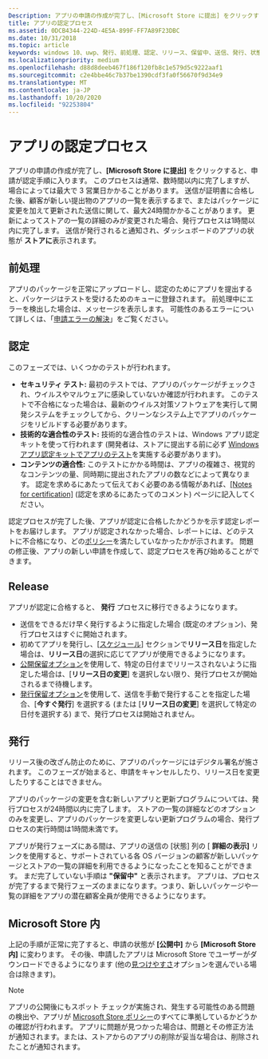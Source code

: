 ```yaml
---
Description: アプリの申請の作成が完了し、[Microsoft Store に提出] をクリックすると、申請が認定手順に入ります。
title: アプリの認定プロセス
ms.assetid: 0DCB4344-224D-4E5A-899F-FF7A89F23DBC
ms.date: 10/31/2018
ms.topic: article
keywords: windows 10、uwp、発行、前処理、認定、リリース、保留中、送信、発行、状態、時間
ms.localizationpriority: medium
ms.openlocfilehash: d88d8deeb467f186f120fb8c1e579d5c9222aaf1
ms.sourcegitcommit: c2e4bbe46c7b37be1390cdf3fa0f56670f9d34e9
ms.translationtype: MT
ms.contentlocale: ja-JP
ms.lasthandoff: 10/20/2020
ms.locfileid: "92253804"
---
```

# <a name="the-app-certification-process"></a>アプリの認定プロセス

アプリの申請の作成が完了し、**[Microsoft Store に提出]** をクリックすると、申請が認定手順に入ります。 このプロセスは通常、数時間以内に完了しますが、場合によっては最大で 3 営業日かかることがあります。 送信が証明書に合格した後、顧客が新しい提出物のアプリの一覧を表示するまで、またはパッケージに変更を加えて更新された送信に関して、最大24時間かかることがあります。 更新によってストアの一覧の詳細のみが変更された場合、発行プロセスは1時間以内に完了します。  送信が発行されると通知され、ダッシュボードのアプリの状態が **ストアに**表示されます。

## <a name="preprocessing"></a>前処理

アプリのパッケージを正常にアップロードし、認定のためにアプリを提出すると、パッケージはテストを受けるためのキューに登録されます。 前処理中にエラーを検出した場合は、メッセージを表示します。 可能性のあるエラーについて詳しくは、「[申請エラーの解決](resolve-submission-errors.md)」をご覧ください。

## <a name="certification"></a>認定

このフェーズでは、いくつかのテストが行われます。

-   **セキュリティ テスト:** 最初のテストでは、アプリのパッケージがチェックされ、ウイルスやマルウェアに感染していないか確認が行われます。 このテストで不合格になった場合は、最新のウイルス対策ソフトウェアを実行して開発システムをチェックしてから、クリーンなシステム上でアプリのパッケージをリビルドする必要があります。
-   **技術的な適合性のテスト:** 技術的な適合性のテストは、Windows アプリ認定キットを使って行われます  (開発者は、ストアに提出する前に必ず [Windows アプリ認定キットでアプリのテスト](../debug-test-perf/windows-app-certification-kit.md)を実施する必要があります)。
-   **コンテンツの適合性:** このテストにかかる時間は、アプリの複雑さ、視覚的なコンテンツの量、同時期に提出されたアプリの数などによって異なります。 認定を求めるにあたって伝えておく必要のある情報があれば、[[Notes for certification]](notes-for-certification.md) (認定を求めるにあたってのコメント) ページに記入してください。

認定プロセスが完了した後、アプリが認定に合格したかどうかを示す認定レポートをお届けします。 アプリが認定されなかった場合、レポートには、どのテストに不合格になり、どの[ポリシー](store-policies.md)を満たしていなかったかが示されます。 問題の修正後、アプリの新しい申請を作成して、認定プロセスを再び始めることができます。

## <a name="release"></a>Release

アプリが認定に合格すると、 **発行** プロセスに移行できるようになります。

- 送信をできるだけ早く発行するように指定した場合 (既定のオプション)、発行プロセスはすぐに開始されます。
- 初めてアプリを発行し、[[スケジュール](configure-precise-release-scheduling.md#release)] セクションで**リリース日**を指定した場合は、**リリース日**の選択に応じてアプリが使用できるようになります。
- [公開保留オプション](manage-submission-options.md#publishing-hold-options)を使用して、特定の日付までリリースされないように指定した場合は、[**リリース日の変更**] を選択しない限り、発行プロセスが開始されるまで待機します。
- [発行保留オプション](manage-submission-options.md#publishing-hold-options)を使用して、送信を手動で発行することを指定した場合、[**今すぐ発行**] を選択する (または [**リリース日の変更**] を選択して特定の日付を選択する) まで、発行プロセスは開始されません。


## <a name="publishing"></a>発行

リリース後の改ざん防止のために、アプリのパッケージにはデジタル署名が施されます。 このフェーズが始まると、申請をキャンセルしたり、リリース日を変更したりすることはできません。

アプリのパッケージの変更を含む新しいアプリと更新プログラムについては、発行プロセスが24時間以内に完了します。 ストアの一覧の詳細などのオプションのみを変更し、アプリのパッケージを変更しない更新プログラムの場合、発行プロセスの実行時間は1時間未満です。

アプリが発行フェーズにある間は、アプリの送信の [状態] 列の [ **詳細の表示]** リンクを使用すると、サポートされている各 OS バージョンの顧客が新しいパッケージとストアの一覧の詳細を利用できるようになったことを知ることができます。 まだ完了していない手順は **"保留中"** と表示されます。 アプリは、プロセスが完了するまで発行フェーズのままになります。つまり、新しいパッケージや一覧の詳細をアプリの潜在顧客全員が使用できるようになります。

## <a name="in-the-store"></a>Microsoft Store 内 

上記の手順が正常に完了すると、申請の状態が **[公開中]** から **[Microsoft Store 内]** に変わります。 その後、申請したアプリは Microsoft Store でユーザーがダウンロードできるようになります (他の[見つけやすさ](choose-visibility-options.md#discoverability)オプションを選んでいる場合は除きます)。 

> [!NOTE]
> アプリの公開後にもスポット チェックが実施され、発生する可能性のある問題の検出や、アプリが [Microsoft Store ポリシー](store-policies.md)のすべてに準拠しているかどうかの確認が行われます。 アプリに問題が見つかった場合は、問題とその修正方法が通知されます。または、ストアからのアプリの削除が妥当な場合は、削除されたことが通知されます。

 

 

 




